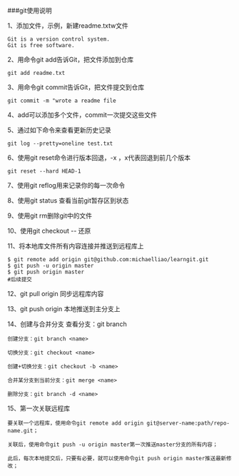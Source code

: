 ###git使用说明

1、添加文件，示例，新建readme.txtw文件

```git
Git is a version control system.
Git is free software.
```

2、用命令git add告诉Git，把文件添加到仓库

```git
git add readme.txt
```

3、用命令git commit告诉Git，把文件提交到仓库

```git
git commit -m "wrote a readme file
```

4、add可以添加多个文件，commit一次提交这些文件

5、通过如下命令来查看更新历史记录

```
git log --pretty=oneline test.txt
```

6、使用git reset命令进行版本回退，-x ，x代表回退到前几个版本

```
git reset --hard HEAD-1
```

7、使用git reflog用来记录你的每一次命令

8、使用git status 查看当前git暂存区到状态

9、使用git rm删除git中的文件

10、使用git checkout -- 还原

11、将本地库文件所有内容连接并推送到远程库上

```git
$ git remote add origin git@github.com:michaelliao/learngit.git
$ git push -u origin master
$ git push origin master
#后续提交
```

12、git pull origin <branch name>同步远程库内容

13、git push origin <branch name> 本地推送到主分支上

14、创建与合并分支
	查看分支：git branch

	创建分支：git branch <name>
	
	切换分支：git checkout <name>
	
	创建+切换分支：git checkout -b <name>
	
	合并某分支到当前分支：git merge <name>
	
	删除分支：git branch -d <name>

15、第一次关联远程库

	要关联一个远程库，使用命令git remote add origin git@server-name:path/repo-name.git；

	关联后，使用命令git push -u origin master第一次推送master分支的所有内容；

	此后，每次本地提交后，只要有必要，就可以使用命令git push origin master推送最新修改；
	
